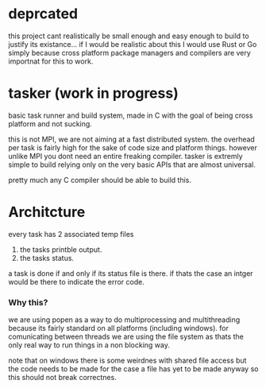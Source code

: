 # deprcated 
this project cant realistically be small enough and easy enough to build to justify its existance...
if I would be realistic about this I would use Rust or Go simply because cross platform package managers and compilers are very importnat for this to work.

# tasker (work in progress)
basic task runner and build system, made in C with the goal of being cross platform and not sucking.

this is not MPI, we are not aiming at a fast distributed system. 
the overhead per task is fairly high for the sake of code size and platform things.
however unlike MPI you dont need an entire freaking compiler. 
tasker is extremly simple to build relying only on the very basic APIs that are almost universal.

pretty much any C compiler should be able to build this.


# Architcture
every task has 2 associated temp files

1. the tasks printble output.
2. the tasks status.

a task is done if and only if its status file is there. 
if thats the case an intger would be there to indicate the error code.

### Why this?
we are using popen as a way to do multiprocessing and multithreading because its fairly standard on all platforms (including windows). for comunicating between threads we are using the file system as thats the only real way to run things in a non blocking way.

note that on windows there is some weirdnes with shared file access but the code needs to be made for the case a file has yet to be made anyway so this should not break correctnes.
